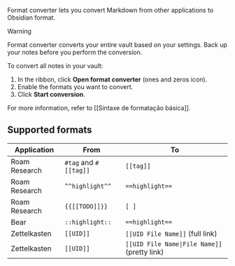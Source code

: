 Format converter lets you convert Markdown from other applications to Obsidian format.

> [!warning]
> Format converter converts your entire vault based on your settings. Back up your notes before you perform the conversion.

To convert all notes in your vault:

1. In the ribbon, click **Open format converter** (ones and zeros icon).
2. Enable the formats you want to convert.
3. Click **Start conversion**.

For more information, refer to [[Sintaxe de formatação básica]].

## Supported formats

| Application   | From                  | To                                                              |
|---------------|-----------------------|-----------------------------------------------------------------|
| Roam Research | `#tag` and `#[[tag]]` | `[[tag]]`                                                       |
| Roam Research | `^^highlight^^`       | `==highlight==`                                                 |
| Roam Research | `{{[[TODO]]}}`        | `[ ]`                                                           |
| Bear          | `::highlight::`       | `==highlight==`                                                 |
| Zettelkasten  | `[[UID]]`             | `[[UID File Name]]` (full link)                                 |
| Zettelkasten  | `[[UID]]`             | <code>\[\[UID File Name&#124;File Name\]\]</code> (pretty link) |

